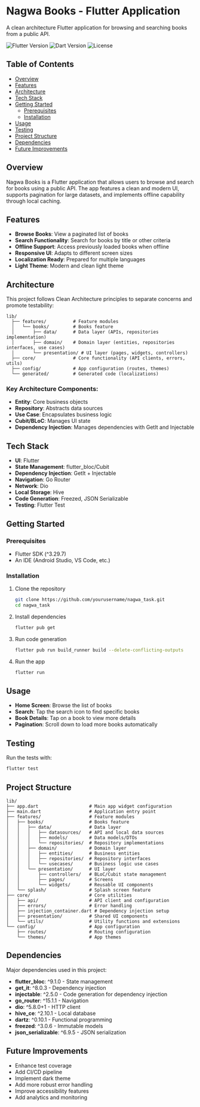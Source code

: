 # Nagwa Books - Flutter Application

A clean architecture Flutter application for browsing and searching books from a public API.

![Flutter Version](https://img.shields.io/badge/flutter-^3.7.2-blue)
![Dart Version](https://img.shields.io/badge/dart-^3.7.2-blue)
![License](https://img.shields.io/badge/license-MIT-green)

## Table of Contents

- [Overview](#overview)
- [Features](#features)
- [Architecture](#architecture)
- [Tech Stack](#tech-stack)
- [Getting Started](#getting-started)
  - [Prerequisites](#prerequisites)
  - [Installation](#installation)
- [Usage](#usage)
- [Testing](#testing)
- [Project Structure](#project-structure)
- [Dependencies](#dependencies)
- [Future Improvements](#future-improvements)

## Overview

Nagwa Books is a Flutter application that allows users to browse and search for books using a public API. The app features a clean and modern UI, supports pagination for large datasets, and implements offline capability through local caching.

## Features

- **Browse Books**: View a paginated list of books
- **Search Functionality**: Search for books by title or other criteria
- **Offline Support**: Access previously loaded books when offline
- **Responsive UI**: Adapts to different screen sizes
- **Localization Ready**: Prepared for multiple languages
- **Light Theme**: Modern and clean light theme

## Architecture

This project follows Clean Architecture principles to separate concerns and promote testability:

```
lib/
  ├── features/          # Feature modules
  │   └── books/         # Books feature
  │       ├── data/      # Data layer (APIs, repositories implementation)
  │       ├── domain/    # Domain layer (entities, repositories interfaces, use cases)
  │       └── presentation/ # UI layer (pages, widgets, controllers)
  ├── core/              # Core functionality (API clients, errors, utils)
  ├── config/            # App configuration (routes, themes)
  └── generated/         # Generated code (localizations)
```

### Key Architecture Components:

- **Entity**: Core business objects
- **Repository**: Abstracts data sources
- **Use Case**: Encapsulates business logic
- **Cubit/BLoC**: Manages UI state
- **Dependency Injection**: Manages dependencies with GetIt and Injectable

## Tech Stack

- **UI**: Flutter
- **State Management**: flutter_bloc/Cubit
- **Dependency Injection**: GetIt + Injectable
- **Navigation**: Go Router
- **Network**: Dio
- **Local Storage**: Hive
- **Code Generation**: Freezed, JSON Serializable
- **Testing**: Flutter Test

## Getting Started

### Prerequisites

- Flutter SDK (^3.29.7)
- An IDE (Android Studio, VS Code, etc.)

### Installation

1. Clone the repository
   ```bash
   git clone https://github.com/yourusername/nagwa_task.git
   cd nagwa_task
   ```

2. Install dependencies
   ```bash
   flutter pub get
   ```

3. Run code generation
   ```bash
   flutter pub run build_runner build --delete-conflicting-outputs
   ```

4. Run the app
   ```bash
   flutter run
   ```

## Usage

- **Home Screen**: Browse the list of books
- **Search**: Tap the search icon to find specific books
- **Book Details**: Tap on a book to view more details
- **Pagination**: Scroll down to load more books automatically

## Testing

Run the tests with:

```bash
flutter test
```

## Project Structure

```
lib/
├── app.dart                   # Main app widget configuration
├── main.dart                  # Application entry point
├── features/                  # Feature modules
│   ├── books/                 # Books feature
│   │   ├── data/              # Data layer
│   │   │   ├── datasources/   # API and local data sources
│   │   │   ├── models/        # Data models/DTOs
│   │   │   └── repositories/  # Repository implementations
│   │   ├── domain/            # Domain layer
│   │   │   ├── entities/      # Business entities
│   │   │   ├── repositories/  # Repository interfaces
│   │   │   └── usecases/      # Business logic use cases
│   │   └── presentation/      # UI layer
│   │       ├── controllers/   # BLoC/Cubit state management
│   │       ├── pages/         # Screens
│   │       └── widgets/       # Reusable UI components
│   └── splash/                # Splash screen feature
├── core/                      # Core utilities
│   ├── api/                   # API client and configuration
│   ├── errors/                # Error handling
│   ├── injection_container.dart # Dependency injection setup
│   ├── presentation/          # Shared UI components
│   └── utils/                 # Utility functions and extensions
└── config/                    # App configuration
    ├── routes/                # Routing configuration
    └── themes/                # App themes

```

## Dependencies

Major dependencies used in this project:

- **flutter_bloc**: ^9.1.0 - State management
- **get_it**: ^8.0.3 - Dependency injection
- **injectable**: ^2.5.0 - Code generation for dependency injection
- **go_router**: ^15.1.1 - Navigation
- **dio**: ^5.8.0+1 - HTTP client
- **hive_ce**: ^2.10.1 - Local database
- **dartz**: ^0.10.1 - Functional programming
- **freezed**: ^3.0.6 - Immutable models
- **json_serializable**: ^6.9.5 - JSON serialization

## Future Improvements

- Enhance test coverage
- Add CI/CD pipeline
- Implement dark theme
- Add more robust error handling
- Improve accessibility features
- Add analytics and monitoring
